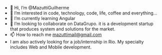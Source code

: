 - 👋 Hi, I’m @MazuttiGuilherme
- 👀 I’m interested in code, technology, code, life, coffee and everything...
- 🌱 I’m currently learning Angular
- 💞️ I’m looking to collaborate on DataGrupo. it is a development startup that produces system and solutions for the market.
- 📫 How to reach me mazuttimail@gmail.com
- I am also actively looking for a job/internship in Rio. My specialty includes Web and Mobile development.

<!---
MazuttiGuilherme/MazuttiGuilherme is a ✨ special ✨ repository because its `README.md` (this file) appears on your GitHub profile.
You can click the Preview link to take a look at your changes.
--->
